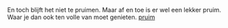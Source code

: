 En toch blijft het niet te pruimen. 
Maar af en toe is er wel een lekker pruim.
Waar je dan ook ten volle van moet genieten. [pruim](pruim/pruim.md)
